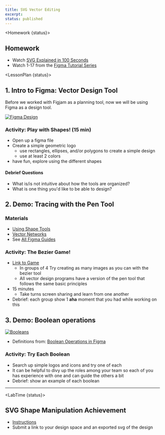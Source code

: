 ```yaml
---
title: SVG Vector Editing
excerpt:
status: published
---
```


<script>

	import Homework from "$lib/components/Homework.svelte";
	import LessonPlan from "$lib/components/LessonPlan.svelte";
	import LabTime from "$lib/components/LabTime.svelte";

</script>

<Homework {status}>

## Homework

- Watch [SVG Explained in 100 Seconds](https://www.youtube.com/watch?v=emFMHH2Bfvo)
- Watch 1-17 from the [Figma Tutorial Series](https://www.youtube.com/watch?v=gnscqweM_NU&list=PLXDU_eVOJTx6zk5MDarIs0asNoZqlRG23)

</Homework>

<LessonPlan {status}>

## 1. Intro to Figma: Vector Design Tool

Before we worked with Figjam as a planning tool, now we will be using Figma as a design tool.

[![Figma Design](/images/slides/figma-intro.png)](https://sait-wbdv.github.io/slides/w23/dsgn-270/figma.html)

### Activity: Play with Shapes! (15 min)

- Open up a figma file
- Create a simple geometric logo
  - use rectangles, ellipses, and/or polygons to create a simple design
  - use at least 2 colors
- have fun, explore using the different shapes

#### Debrief Questions

- What is/is not intuitive about how the tools are organized?
- What is one thing you'd like to be able to design?

## 2. Demo: Tracing with the Pen Tool

### Materials

- [Using Shape Tools](https://help.figma.com/hc/en-us/articles/360040450133-Using-Shape-Tools)
- [Vector Networks](https://help.figma.com/hc/en-us/articles/360040450213-Vector-networks)
- See [All Figma Guides](https://help.figma.com/hc/en-us/articles/360040450213-Vector-networks)

### Activity: The Bezier Game!

- [Link to Game](https://bezier.method.ac/)
  - In groups of 4 Try creating as many images as you can with the bezier tool
  - All vector design programs have a version of the pen tool that follows the same basic principles
- 15 minutes
  - Take turns screen sharing and learn from one another
- Debrief: each group show 1 **aha** moment that you had while working on this

## 3. Demo: Boolean operations

[![Booleans](/images/slides/booleans.png)](https://sait-wbdv.github.io/slides/w23/dsgn-270/booleans.html)

- Definitions from: [Boolean Operations in Figma](https://help.figma.com/hc/en-us/articles/360039957534-Boolean-Operations)

### Activity: Try Each Boolean

- Search up simple logos and icons and try one of each
- It can be helpful to divy up the roles among your team so each of you has experience with one and can guide the others a bit
- Debrief: show an example of each boolean

---

</LessonPlan>

<LabTime {status}>

## SVG Shape Manipulation Achievement

- [Instructions](https://gist.github.com/lilyx13/68490408de48db0e91581cb08d367504)
- Submit a link to your design space and an exported svg of the design

</LabTime>
